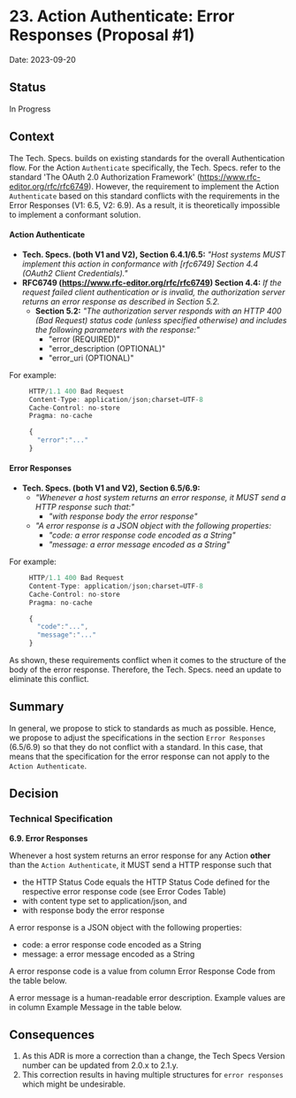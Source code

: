 # 23. Action Authenticate: Error Responses (Proposal #1)

Date: 2023-09-20

## Status

In Progress

## Context

The Tech. Specs. builds on existing standards for the overall Authentication flow. For the Action `Authenticate` specifically, the Tech. Specs. refer to the standard 'The OAuth 2.0 Authorization Framework' (https://www.rfc-editor.org/rfc/rfc6749). However, the requirement to implement the Action `Authenticate` based on this standard conflicts with the requirements in the Error Responses (V1: 6.5, V2: 6.9). As a result, it is theoretically impossible to implement a conformant solution. 

#### Action Authenticate
* **Tech. Specs. (both V1 and V2), Section 6.4.1/6.5:** *"Host systems MUST implement this action in conformance with [rfc6749] Section 4.4 (OAuth2 Client Credentials)."*
* **RFC6749 (https://www.rfc-editor.org/rfc/rfc6749) Section 4.4:** *If the request failed client authentication or is invalid, the authorization server returns an error response as described in Section 5.2.*
  * **Section 5.2:** *"The authorization server responds with an HTTP 400 (Bad Request) status code (unless specified otherwise) and includes the following parameters with the response:"*
    *  "error (REQUIRED)"
    *  "error_description (OPTIONAL)"
    *  "error_uri (OPTIONAL)"

For example:
```javascript
     HTTP/1.1 400 Bad Request
     Content-Type: application/json;charset=UTF-8
     Cache-Control: no-store
     Pragma: no-cache

     {
       "error":"..."
     }   
```

#### Error Responses
* **Tech. Specs. (both V1 and V2), Section 6.5/6.9:**
  * *"Whenever a host system returns an error response, it MUST send a HTTP response such that:"*
    * *"with response body the error response"*
  * *"A error response is a JSON object with the following properties:*
    * *"code: a error response code encoded as a String"*
    * *"message: a error message encoded as a String"*

For example:
```javascript
     HTTP/1.1 400 Bad Request
     Content-Type: application/json;charset=UTF-8
     Cache-Control: no-store
     Pragma: no-cache

     {
       "code":"...",
       "message":"..."
     }   
```

As shown, these requirements conflict when it comes to the structure of the body of the error response. Therefore, the Tech. Specs. need an update to eliminate this conflict.

## Summary

In general, we propose to stick to standards as much as possible. Hence, we propose to adjust the specifications in the section `Error Responses` (6.5/6.9) so that they do not conflict with a standard. In this case, that means that the specification for the error response can not apply to the `Action Authenticate`. 


## Decision

### Technical Specification

**6.9. Error Responses**

Whenever a host system returns an error response for any Action **other** than the `Action Authenticate`, it MUST send a HTTP response such that
* the HTTP Status Code equals the HTTP Status Code defined for the respective error response code (see Error Codes Table)
* with content type set to application/json, and
* with response body the error response

A error response is a JSON object with the following properties:
* code: a error response code encoded as a String
* message: a error message encoded as a String

A error response code is a value from column Error Response Code from the table below.

A error message is a human-readable error description. Example values are in column Example Message in the table below.

## Consequences

1. As this ADR is more a correction than a change, the Tech Specs Version number can be updated from 2.0.x to 2.1.y.
2. This correction results in having multiple structures for `error responses` which might be undesirable. 
